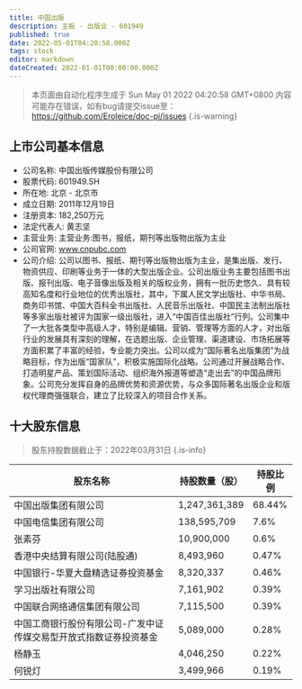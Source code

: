 ```yaml
---
title: 中国出版
description: 主板 - 出版业 - 601949
published: true
date: 2022-05-01T04:20:58.000Z
tags: stock
editor: markdown
dateCreated: 2022-01-01T00:00:00.000Z
---
```


> 本页面由自动化程序生成于 Sun May 01 2022 04:20:58 GMT+0800
> 内容可能存在错误，如有bug请提交issue至：https://github.com/Eroleice/doc-pi/issues
{.is-warning}

## 上市公司基本信息
- 公司名称: 中国出版传媒股份有限公司
- 股票代码: 601949.SH
- 所在地: 北京 - 北京市
- 成立日期: 2011年12月19日
- 注册资本: 182,250万元
- 法定代表人: 黄志坚
- 主营业务: 主营业务:图书，报纸，期刊等出版物出版为主业
- 公司官网: www.cnpubc.com
- 公司介绍: 公司以图书、报纸、期刊等出版物出版为主业，是集出版、发行、物资供应、印刷等业务于一体的大型出版企业。公司出版业务主要包括图书出版、报刊出版、电子音像出版及相关的版权业务，拥有一批历史悠久、具有较高知名度和行业地位的优秀出版社，其中，下属人民文学出版社、中华书局、商务印书馆、中国大百科全书出版社、人民音乐出版社、中国民主法制出版社等多家出版社被评为国家一级出版社，进入“中国百佳出版社”行列。公司集中了一大批各类型中高级人才，特别是编辑、营销、管理等方面的人才，对出版行业的发展具有深刻的理解，在选题出版、企业管理、渠道建设、市场拓展等方面积累了丰富的经验，专业能力突出。公司以成为“国际著名出版集团”为战略目标，作为出版“国家队”，积极实施国际化战略。公司通过开展战略合作、打造明星产品、策划国际活动、组织海外报道等塑造“走出去”的中国品牌形象。公司充分发挥自身的品牌优势和资源优势，与众多国际著名出版企业和版权代理商强强联合，建立了比较深入的项目合作关系。


## 十大股东信息
> 股东持股数据截止于：2022年03月31日
{.is-info}

| 股东名称 | 持股数量（股） | 持股比例 |
| --- | --- | --- |
| 中国出版集团有限公司 | 1,247,361,389 | 68.44% |
| 中国电信集团有限公司 | 138,595,709 | 7.6% |
| 张素芬 | 10,900,000 | 0.6% |
| 香港中央结算有限公司(陆股通) | 8,493,960 | 0.47% |
| 中国银行-华夏大盘精选证券投资基金 | 8,320,337 | 0.46% |
| 学习出版社有限公司 | 7,161,902 | 0.39% |
| 中国联合网络通信集团有限公司 | 7,115,500 | 0.39% |
| 中国工商银行股份有限公司-广发中证传媒交易型开放式指数证券投资基金 | 5,089,000 | 0.28% |
| 杨静玉 | 4,046,250 | 0.22% |
| 何锐灯 | 3,499,966 | 0.19% |




